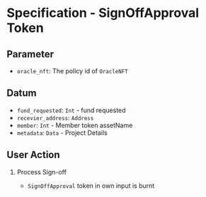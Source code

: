 # Specification - SignOffApproval Token

## Parameter

- `oracle_nft`: The policy id of `OracleNFT`

## Datum

- `fund_requested`: `Int` - fund requested
- `recevier_address`: `Address`
- `member`: `Int` - Member token assetName
- `metadata`: `Data` - Project Details

## User Action

1. Process Sign-off

   - `SignOffApproval` token in own input is burnt
